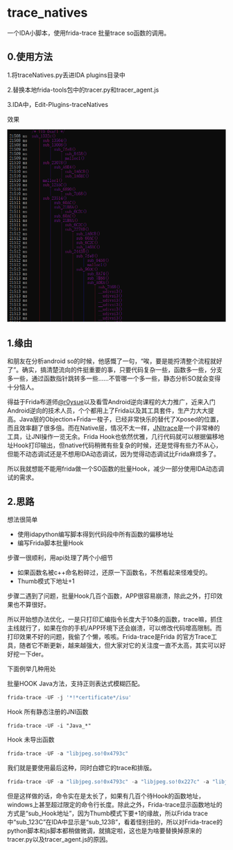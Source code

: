 # trace_natives

一个IDA小脚本，使用frida-trace 批量trace so函数的调用。

## 0.使用方法

1.将traceNatives.py丢进IDA plugins目录中

2.替换本地frida-tools包中的tracer.py和tracer_agent.js

3.IDA中，Edit-Plugins-traceNatives

效果

![image-20210321222314490](image-20210321222314490.png)

## 1.缘由

和朋友在分析android so的时候，他感慨了一句，“唉，要是能捋清整个流程就好了”。确实，搞清楚流向的件挺重要的事，只要代码复杂一些，函数多一些，分支多一些，通过函数指针跳转多一些……不管哪一个多一些，静态分析SO就会变得十分恼人。

得益于Frida布道师[@r0ysue](https://github.com/r0ysue)以及看雪Android逆向课程的大力推广，近来入门Android逆向的技术人员，个个都用上了Frida以及其工具套件，生产力大大提高。Java层的Objection+Frida一梭子，已经非常快乐的替代了Xposed的位置，而且效率翻了很多倍。而在Native层，情况不太一样，[JNItrace](https://github.com/chame1eon/jnitrace)是一个非常棒的工具，让JNI操作一览无余。Frida Hook也依然优雅，几行代码就可以根据偏移地址Hook打印输出，但native代码稍微有些复杂的时候，还是觉得有些力不从心，但能不动态调试还是不想用IDA动态调试，因为觉得动态调试比Frida麻烦多了。

所以我就想能不能用frida做一个SO函数的批量Hook，减少一部分使用IDA动态调试的需求。



## 2.思路

想法很简单

* 使用idapython编写脚本得到代码段中所有函数的偏移地址
* 编写Frida脚本批量Hook

步骤一很顺利，用api处理了两个小细节

* 如果函数名被c++命名粉碎过，还原一下函数名，不然看起来怪难受的。
* Thumb模式下地址+1

步骤二遇到了问题，批量Hook几百个函数，APP很容易崩溃，除此之外，打印效果也不算很好。

所以开始想办法优化，一是只打印汇编指令长度大于10条的函数，trace嘛，抓住主线就行了，如果在你的手机/APP环境下还会崩溃，可以修改代码增高限制。而打印效果不好的问题，我偷了个懒，咳咳。Frida-trace是Frida 的官方Trace工具，随者它不断更新，越来越强大，但大家对它的关注度一直不太高，其实可以好好挖一下der。

下面例举几种用处

批量HOOK Java方法，支持正则表达式模糊匹配。

```powershell
frida-trace -UF -j '*!*certificate*/isu'
```

Hook 所有静态注册的JNI函数

```
frida-trace -UF -i "Java_*"
```

Hook 未导出函数

```powershell
frida-trace -UF -a "libjpeg.so!0x4793c"
```

我们就是要使用最后这种，同时白嫖它的trace和排版。

```powershell
frida-trace -UF -a "libjpeg.so!0x4793c" -a "libjpeg.so!0x227c" -a "libjpeg.so!0x9193" -a xxx
```

但是这样做的话，命令实在是太长了，如果有几百个待Hook的函数地址，windows上甚至超过限定的命令行长度。除此之外，Frida-trace显示函数地址的方式是“sub_Hook地址”，因为Thumb模式下要+1的缘故，所以Frida trace中“sub_123C”在IDA中显示是“sub_123B”，看着怪别扭的，所以对Frida-trace的python脚本和js脚本都稍做微调，就搞定啦，这也是为啥要替换掉原来的tracer.py以及tracer_agent.js的原因。
